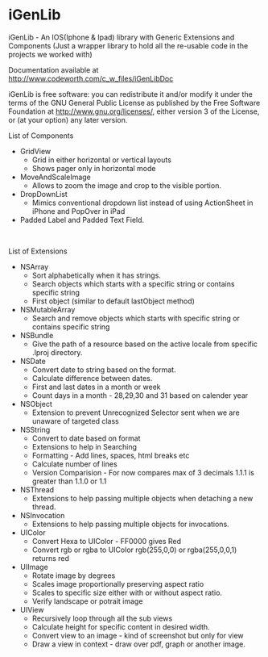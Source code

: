 iGenLib
=======

iGenLib - An IOS(Iphone &amp; Ipad) library with Generic Extensions and Components
(Just a wrapper library to hold all the re-usable code in the projects we worked with)

Documentation available at http://www.codeworth.com/c_w_files/iGenLibDoc

iGenLib is free software: you can redistribute it and/or modify
it under the terms of the GNU General Public License as published by
the Free Software Foundation at http://www.gnu.org/licenses/, either version 3 of the License, or
(at your option) any later version. 

List of Components
- GridView
   - Grid in either horizontal or vertical layouts 
   - Shows pager only in horizontal mode
- MoveAndScaleImage
   - Allows to zoom the image and crop to the visible portion.
- DropDownList
   - Mimics conventional dropdown list instead of using ActionSheet in iPhone and PopOver in iPad
- Padded Label and Padded Text Field.

&nbsp;&nbsp;
&nbsp;&nbsp;

List of Extensions
- NSArray
  - Sort alphabetically when it has strings.
  - Search objects which starts with a specific string or contains specific string
  - First object (similar to default lastObject method)
- NSMutableArray
  - Search and remove objects which starts with specific string or contains specific string
- NSBundle
  - Give the path of a resource based on the active locale from specific .lproj directory.
- NSDate
  - Convert date to string based on the format.
  - Calculate difference between dates.
  - First and last dates in a month or week
  - Count days in a month - 28,29,30 and 31 based on calender year
- NSObject
  - Extension to prevent Unrecognized Selector sent when we are unaware of targeted class
- NSString
  - Convert to date based on format 
  - Extensions to help in Searching
  - Formatting - Add lines, spaces, html breaks etc
  - Calculate number of lines
  - Version Comparision - For now compares max of 3 decimals 1.1.1 is greater than 1.1.0 or 1.1
- NSThread
  - Extensions to help passing multiple objects when detaching a new thread.
- NSInvocation
  - Extensions to help passing multiple objects for invocations.
- UIColor
  - Convert Hexa to UIColor - FF0000 gives Red 
  - Convert rgb or rgba to UIColor rgb(255,0,0) or rgba(255,0,0,1) returns red
- UIImage
  - Rotate image by degrees
  - Scales image proportionally preserving aspect ratio
  - Scales to specific size either with or without aspect ratio.
  - Verify landscape or potrait image
- UIView
  - Recursively loop through all the sub views
  - Calculate height for specific content in desired width.
  - Convert view to an image - kind of screenshot but only for view
  - Draw a view in context - draw over pdf, graph or another image.